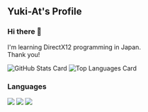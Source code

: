 ## Yuki-At's Profile
### Hi there 👋
I'm learning DirectX12 programming in Japan.  
Thank you!

![GitHub Stats Card](https://github-readme-stats.vercel.app/api?username=Yuki-At&count_private=true&show_icons=true&theme=jolly)
![Top Languages Card](https://github-readme-stats.vercel.app/api/top-langs/?username=Yuki-At&theme=jolly)

### Languages

![](https://img.shields.io/badge/-C-333?logo=C)
![](https://img.shields.io/badge/-C++-333?logo="C++")
![](https://img.shields.io/badge/-Java-333?logo=Java)
